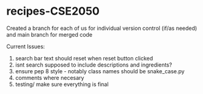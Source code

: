 # recipes-CSE2050
Created a branch for each of us for individual version control (if/as needed)
and main branch for merged code

Current Issues: 
1. search bar text should reset when reset button clicked
2. isnt search supposed to include descriptions and ingredients?
3. ensure pep 8 style - notably class names should be snake_case.py
4. comments where necesary
5. testing/ make sure everything is final